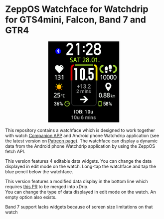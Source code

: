  # ZeppOS Watchface for Watchdrip for GTS4mini, Falcon, Band 7 and GTR4
 <p align="center">
 <img src="https://github.com/4RK4N/zeppos_watchdrip_timer_wf/blob/b77f52999dbc1599ebe5a3f0775680b3a0f3ec48/assets/gts4mini/images/preview.png" alt="Watchface preview"/>
 </p>
 <p>This repository contains a watchface which is designed to work together with watch <a href="https://github.com/bigdigital/zeppos_watchdrip_app" target="_blank">Companion APP</a> and Android phone Watchdrip application (see the latest version on <a href="https://www.patreon.com/xdrip_miband" target="_blank">Patreon page</a>). The watchface can display a dynamic data from the Android phone Watchdrip application by using the ZeppOS fetch API.</p>

<p>This version features 4 editable data widgets. You can change the data displayed in edit mode on the watch. Long-tap the watchface and tap the blue pencil below the watchface.</p>

<p>This version features a modified data display in the bottom line which requires <a href="https://github.com/NightscoutFoundation/xDrip/pull/2294" target="_blank">this PR</a> to be merged into xDrip.<br />You can change the type of data displayed in edit mode on the watch. An empty option also exists.</p>

<p>Band 7 support lacks widgets because of screen size limitations on that watch</p>
